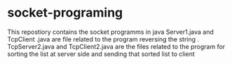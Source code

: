# socket-programing
This repostiory contains the socket programms in java
Server1.java and TcpClient .java are file related to the program reversing the string .
TcpServer2.java and TcpClient2.java are the files related to the program for sorting the list at server side and sending that sorted list to client
